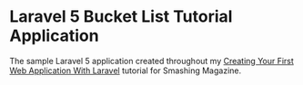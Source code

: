 # Laravel 5 Bucket List Tutorial Application

The sample Laravel 5 application created throughout my [Creating Your First Web Application With Laravel](#) tutorial for Smashing Magazine.